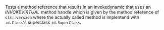 [//]: # (MAIN: id.Class)
Tests a method reference that results in an invokedynamic that uses an *INVOKEVIRTUAL* method handle
which is given by the method reference of ```cls::version``` where the actually called method is
implentend with ```id.Class```'s superclass ```id.SuperClass```.
